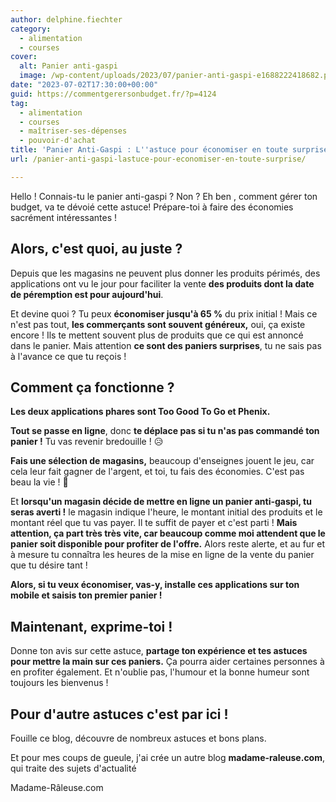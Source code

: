 ```yaml
---
author: delphine.fiechter
category:
  - alimentation
  - courses
cover:
  alt: Panier anti-gaspi
  image: /wp-content/uploads/2023/07/panier-anti-gaspi-e1688222418682.png
date: "2023-07-02T17:30:00+00:00"
guid: https://commentgerersonbudget.fr/?p=4124
tag:
  - alimentation
  - courses
  - maîtriser-ses-dépenses
  - pouvoir-d'achat
title: 'Panier Anti-Gaspi : L''astuce pour économiser en toute surprise !'
url: /panier-anti-gaspi-lastuce-pour-economiser-en-toute-surprise/

---
```

Hello ! Connais-tu le panier anti-gaspi ? Non ? Eh ben , comment gérer ton budget, va te dévoié cette astuce! Prépare-toi à faire des économies sacrément intéressantes !

## Alors, c'est quoi, au juste ?

Depuis que les magasins ne peuvent plus donner les produits périmés, des applications ont vu le jour pour faciliter la vente **des produits dont la date de péremption est pour aujourd'hui**.

Et devine quoi ? Tu peux **économiser jusqu'à 65 %** du prix initial ! Mais ce n'est pas tout, **les commerçants sont souvent généreux,** oui, ça existe encore ! Ils te mettent souvent plus de produits que ce qui est annoncé dans le panier. Mais attention **ce sont des paniers surprises**, tu ne sais pas à l'avance ce que tu reçois !

## Comment ça fonctionne ?

**Les deux applications phares sont Too Good To Go et Phenix.**

**Tout se passe en ligne**, donc **te déplace pas si tu n'as pas commandé ton panier !** Tu vas revenir bredouille ! 😥

**Fais une sélection de** **magasins,** beaucoup d'enseignes jouent le jeu, car cela leur fait gagner de l'argent, et toi, tu fais des économies. C'est pas beau la vie ! 🤣

Et **lorsqu'un magasin décide de mettre en ligne un panier anti-gaspi, tu seras averti !** le magasin indique l'heure, le montant initial des produits et le montant réel que tu vas payer. Il te suffit de payer et c'est parti ! **Mais attention, ça part très très vite, car beaucoup comme moi attendent que le panier soit disponible pour profiter de l'offre.** Alors reste alerte, et au fur et à mesure tu connaîtra les heures de la mise en ligne de la vente du panier que tu désire tant !

**Alors, si tu veux économiser, vas-y, installe ces applications sur ton mobile et saisis ton premier panier !**

## Maintenant, exprime-toi !

Donne ton avis sur cette astuce, **partage ton expérience et tes astuces pour mettre la main sur ces paniers.** Ça pourra aider certaines personnes à en profiter également. Et n'oublie pas, l'humour et la bonne humeur sont toujours les bienvenus !

## Pour d'autre astuces c'est par ici !

Fouille ce blog, découvre de nombreux astuces et bons plans.

Et pour mes coups de gueule, j'ai crée un autre blog **madame-raleuse.com**, qui traite des sujets d'actualité

Madame-Râleuse.com
